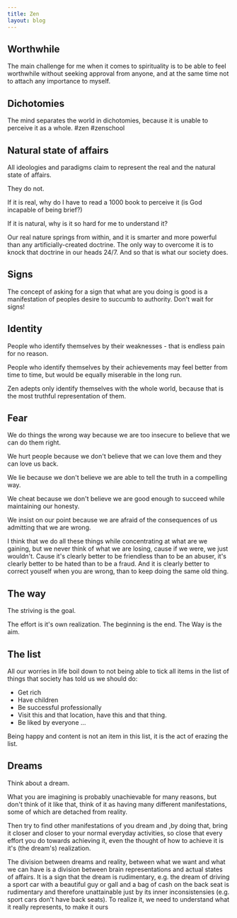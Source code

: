 ```yaml
---
title: Zen
layout: blog
---
```


Worthwhile
---

The main challenge for me when it comes to spirituality is to be able to feel worthwhile without seeking approval from anyone, and at the same time not to attach any importance to myself.

Dichotomies
---

The mind separates the world in dichotomies, because it is unable to perceive it as a whole. #zen #zenschool

Natural state of affairs
---

All ideologies and paradigms claim to represent the real and the natural state of affairs.

They do not.

If it is real, why do I have to read a 1000 book to perceive it (is God incapable of being brief?)

If it is natural, why is it so hard for me to understand it?

Our real nature springs from within, and it is smarter and more powerful than any artificially-created doctrine. The only way to overcome it is to knock that doctrine in our heads 24/7. And so that is what our society does.

Signs
---
The concept of asking for a sign that what are you doing is good is a manifestation of peoples desire  to succumb to authority. Don't wait for signs!

Identity
---

People who identify themselves by their weaknesses - that is endless pain for no reason.

People who identify themselves by their achievements may feel better from time to time, but would be equally miserable in the long run.

Zen adepts only identify themselves with the whole world, because that is the most truthful representation of them. 

Fear
---
We do things the wrong way because we are too insecure to believe that we can do them right.

We hurt people because we don't believe that we can love them and they can love us back. 

We lie because we don't believe we are able to tell the truth in a compelling way.

We cheat because we don't believe we are good enough to succeed while maintaining our honesty.

We insist on our point because we are afraid of the consequences of us admitting that we are wrong.

I think that we do all these things while concentrating at what are we gaining, but we never think of what we are losing, cause if we were, we just wouldn't. Cause it's clearly better to be friendless than to be an abuser, it's clearly better to be hated than to be a fraud. And it is clearly better to correct youself when you are wrong, than to keep doing the same old thing.


The way
---
The striving is the goal.

The effort is it's own realization.
The beginning is the end.
The Way is the aim.

The list
---
All our worries in life boil down to not being able to tick all items in the list of things that society has told us we should do: 

- Get rich
- Have children
- Be successful professionally
- Visit this and that location, have this and that thing.
- Be liked by everyone
...

Being happy and content is not an item in this list, it is the act of erazing the list.


Dreams
---
Think about a dream.

What you are imagining is probably unachievable for many reasons, but don't think of it like that, think of it as having many different manifestations, some of which are detached from reality.

Then try to find other manifestations of you dream and ,by doing that, bring it closer and closer to your normal everyday activities, so close that every effort you do towards achieving it, even the thought of how to achieve it is it's (the dream's) realization.

The division between dreams and reality, between what we want and what we can have is a division between brain representations and actual states of affairs. It is a sign that the dream is rudimentary, e.g. the dream of driving a sport car with a beautiful guy or gall and a bag of cash on the back seat is rudimentary and therefore unattainable just by its inner inconsistensies (e.g. sport cars don't have back seats). To realize it, we need to understand what it really represents, to make it ours

